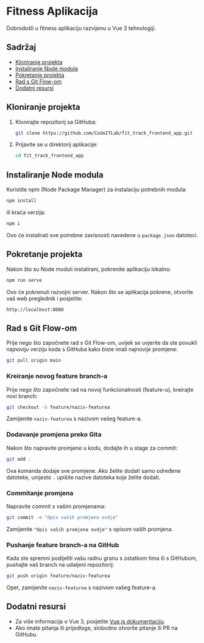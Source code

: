 # Fitness Aplikacija

Dobrodošli u fitness aplikaciju razvijenu u Vue 3 tehnologiji.

## Sadržaj

- [Kloniranje projekta](#kloniranje-projekta)
- [Instaliranje Node modula](#instaliranje-node-modula)
- [Pokretanje projekta](#pokretanje-projekta)
- [Rad s Git Flow-om](#rad-s-git-flow-om)
- [Dodatni resursi](#dodatni-resursi)

## Kloniranje projekta

1. Klonirajte repozitorij sa GitHuba:

   ```bash
   git clone https://github.com/CodeITLab/fit_track_frontend_app.git
   ```

2. Prijavite se u direktorij aplikacije:

   ```bash
   cd fit_track_frontend_app
   ```

## Instaliranje Node modula

Koristite npm (Node Package Manager) za instalaciju potrebnih modula:

```bash
npm install
```

ili kraća verzija:

```bash
npm i
```

Ovo će instalirati sve potrebne zavisnosti navedene u `package.json` datoteci.

## Pokretanje projekta

Nakon što su Node moduli instalirani, pokrenite aplikaciju lokalno:

```bash
npm run serve
```

Ovo će pokrenuti razvojni server. Nakon što se aplikacija pokrene, otvorite vaš web preglednik i posjetite:

```
http://localhost:8080
```

## Rad s Git Flow-om

Prije nego što započnete rad s Git Flow-om, uvijek se uvjerite da ste povukli najnoviju verziju koda s GitHuba kako biste imali najnovije promjene:

```bash
git pull origin main
```

### Kreiranje novog feature branch-a

Prije nego što započnete rad na novoj funkcionalnosti (feature-u), kreirajte novi branch:

```bash
git checkout -b feature/naziv-featurea
```

Zamijenite `naziv-featurea` s nazivom vašeg feature-a.

### Dodavanje promjena preko Gita

Nakon što napravite promjene u kodu, dodajte ih u stage za commit:

```bash
git add .
```

Ova komanda dodaje sve promjene. Ako želite dodati samo određene datoteke, umjesto `.` upišite nazive datoteka koje želite dodati.

### Commitanje promjena

Napravite commit s vašim promjenama:

```bash
git commit -m "Opis vaših promjena ovdje"
```

Zamijenite `"Opis vaših promjena ovdje"` s opisom vaših promjena.

### Pushanje feature branch-a na GitHub

Kada ste spremni podijeliti vašu radnu granu s ostatkom tima ili s GitHubom, pushajte vaš branch na udaljeni repozitorij:

```bash
git push origin feature/naziv-featurea
```

Opet, zamijenite `naziv-featurea` s nazivom vašeg feature-a.

## Dodatni resursi

- Za više informacija o Vue 3, posjetite [Vue.js dokumentaciju](https://v3.vuejs.org/).
- Ako imate pitanja ili prijedloge, slobodno otvorite pitanje ili PR na GitHubu.

